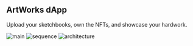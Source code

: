## ArtWorks dApp
Upload your sketchbooks, own the NFTs, and showcase your hardwork.

![main](https://github.com/user-attachments/assets/daeb864b-650d-4fa5-8013-474a591f6362)
![sequence](https://github.com/user-attachments/assets/f1ab8e2e-491b-41db-8f6e-4bda52c30346)
![architecture](https://github.com/user-attachments/assets/a0098fdb-dcde-4c03-bbe9-518e4a4df1de)
